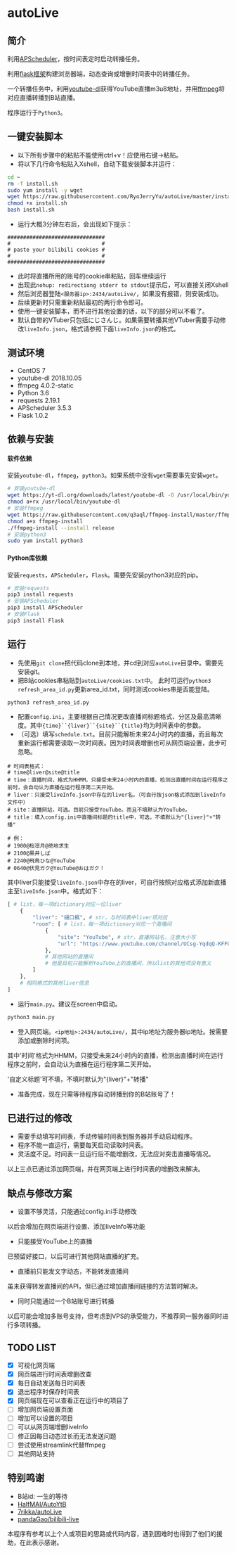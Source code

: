 # autoLive

## 简介
利用[APScheduler][APScheduler]，按时间表定时启动转播任务。

利用[flask框架][flask]构建浏览器端，动态查询或增删时间表中的转播任务。

一个转播任务中，利用[youtube-dl][youtube-dl]获得YouTube直播m3u8地址，并用[ffmpeg][ffmpeg]将对应直播转播到B站直播。

程序运行于`Python3`。

## 一键安装脚本
- 以下所有步骤中的粘贴不能使用ctrl+v！应使用右键->粘贴。
- 将以下几行命令粘贴入Xshell，自动下载安装脚本并运行：
```bash
cd ~
rm -f install.sh
sudo yum install -y wget
wget https://raw.githubusercontent.com/RyoJerryYu/autoLive/master/install.sh
chmod +x install.sh
bash install.sh
```
- 运行大概3分钟左右后，会出现如下提示：
```
###############################
#                             #
# paste your bilibili cookies #
#                             #
###############################
```
- 此时将直播所用的账号的cookie串粘贴，回车继续运行
- 出现此`nohup: redirectiong stderr to stdout`提示后，可以直接关闭Xshell
- 然后浏览器登陆`<服务器ip>:2434/autoLive/`，如果没有报错，则安装成功。
- 后续更新时只需重新粘贴最初的两行命令即可。
- 使用一键安装脚本，而不进行其他设置的话，以下的部分可以不看了。
- 默认自带的VTuber只包括にじさんじ。如果需要转播其他VTuber需要手动修改`liveInfo.json`，格式请参照下面`liveInfo.json`的格式。

## 测试环境
- CentOS 7
- youtube-dl 2018.10.05
- ffmpeg 4.0.2-static
- Python 3.6
- requests 2.19.1
- APScheduler 3.5.3
- Flask 1.0.2

## 依赖与安装
#### 软件依赖
安装`youtube-dl`，`ffmpeg`，`python3`。如果系统中没有`wget`需要事先安装`wget`。
```bash
# 安装youtube-dl
wget https://yt-dl.org/downloads/latest/youtube-dl -O /usr/local/bin/youtube-dl
chmod a+rx /usr/local/bin/youtube-dl
# 安装ffmpeg
wget https://raw.githubusercontent.com/q3aql/ffmpeg-install/master/ffmpeg-install
chmod a+x ffmpeg-install
./ffmpeg-install --install release
# 安装python3
sudo yum install python3
```

#### Python库依赖
安装`requests`，`APScheduler`，`Flask`。需要先安装python3对应的pip。
```bash
# 安装requests
pip3 install requests
# 安装APScheduler
pip3 install APScheduler
# 安装Flask
pip3 install Flask
```

## 运行
- 先使用`git clone`把代码clone到本地，并cd到对应`autoLive`目录中。需要先安装git。
- 把B站cookies串粘贴到`autoLive/cookies.txt`中。
此时可运行`python3 refresh_area_id.py`更新area_id.txt，同时测试cookies串是否能登陆。
```bash
python3 refresh_area_id.py
```
- 配置`config.ini`，主要根据自己情况更改直播间标题格式、分区及最高清晰度。其中`{time}``{liver}``{site}``{title}`均为时间表中的参数。
- （可选）填写`schedule.txt`。目前只能解析未来24小时内的直播，而且每次重新运行都需要读取一次时间表。因为时间表增删也可从网页端设置，此步可忽略。
```
# 时间表格式：
# time@liver@site@title
# time：直播时间，格式为HHMM，只接受未来24小时内的直播，检测出直播时间在运行程序之前时，会自动认为直播在运行程序第二天开始。
# liver：只接受liveInfo.json中存在的liver名。（可自行按json格式添加到liveInfo文件中）
# site：直播网站，可选。目前只接受YouTube。而且不填默认为YouTube。
# title：填入config.ini中直播间标题的title中，可选，不填默认为"{liver}"+"转播"

# 例：
# 1900@桜凛月@绝地求生
# 2100@黒井しば
# 2240@飛鳥ひな@YouTube
# 0640@伏見ガク@YouTube@おはガク！
```

其中liver只能接受`liveInfo.json`中存在的liver，可自行按照对应格式添加新直播主至`liveInfo.json`中。格式如下：

```python
[ # list，每一项dictionary对应一位liver
    {
        "liver": "樋口楓", # str，与时间表中liver项对应
        "room": [ # list，每一项dictionary对应一个直播间
            {
                "site": "YouTube", # str，直播网站名，注意大小写
                "url": "https://www.youtube.com/channel/UCsg-YqdqQ-KFF0LNk23BY4A/live" # str，对应直播间url
            },
            # 其他网站的直播间
            # 但是目前只能解析YouTube上的直播间，所以list的其他项没有意义
        ]
    },
    # 相同格式的其他liver信息
]
```

- 运行`main.py`。建议在screen中启动。
```bash
python3 main.py
```
- 登入网页端。`<ip地址>:2434/autoLive/`，其中ip地址为服务器ip地址。按需要添加或删除时间项。

其中'时间'格式为HHMM，只接受未来24小时内的直播，检测出直播时间在运行程序之前时，会自动认为直播在运行程序第二天开始。

'自定义标题'可不填，不填时默认为"{liver}"+"转播"

- 准备完成，现在只需等待程序自动转播到你的B站账号了！

## 已进行过的修改
- 需要手动填写时间表，手动传输时间表到服务器并手动启动程序。
- 程序不能一直运行，需要每天启动读取时间表。
- 灵活度不足。时间表一旦运行后不能增删改，无法应对突击直播等情况。

以上三点已通过添加网页端，并在网页端上进行时间表的增删改来解决。


## 缺点与修改方案
- 设置不够灵活，只能通过config.ini手动修改

以后会增加在网页端进行设置、添加liveInfo等功能

- 只能接受YouTube上的直播

已预留好接口，以后可进行其他网站直播的扩充。

- 直播前只能发文字动态，不能转发直播间

虽未获得转发直播间的API，但已通过增加直播间链接的方法暂时解决。

- 同时只能通过一个B站账号进行转播

以后可能会增加多账号支持，但考虑到VPS的承受能力，不推荐同一服务器同时进行多项转播。

## TODO LIST
- [X] 可视化网页端
- [X] 网页端进行时间表增删改查
- [X] 每日自动发送每日时间表
- [X] 退出程序时保存时间表
- [X] 网页端现在可以查看正在运行中的项目了
- [ ] 增加网页端设置页面
- [ ] 增加可以设置的项目
- [ ] 可以从网页端增删liveInfo
- [ ] 修正因每日动态过长而无法发送问题
- [ ] 尝试使用streamlink代替ffmpeg
- [ ] 其他网站支持

## 特别鸣谢
- B站id: 一生的等待
- [HalfMAI/AutoYtB](https://github.com/HalfMAI/AutoYtB)
- [7rikka/autoLive](https://github.com/7rikka/autoLive)
- [pandaGao/bilibili-live](https://github.com/pandaGao/bilibili-live)

本程序有参考以上个人或项目的思路或代码内容，遇到困难时也得到了他们的援助，在此表示感谢。


[APScheduler]: https://apscheduler.readthedocs.io/en/latest/
[youtube-dl]: https://youtube-dl.org/
[ffmpeg]: https://www.ffmpeg.org/
[flask]: http://flask.pocoo.org/